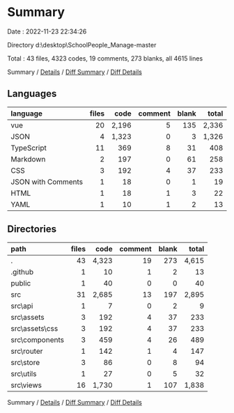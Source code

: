 # Summary

Date : 2022-11-23 22:34:26

Directory d:\\desktop\\SchoolPeople_Manage-master

Total : 43 files,  4323 codes, 19 comments, 273 blanks, all 4615 lines

Summary / [Details](details.md) / [Diff Summary](diff.md) / [Diff Details](diff-details.md)

## Languages
| language | files | code | comment | blank | total |
| :--- | ---: | ---: | ---: | ---: | ---: |
| vue | 20 | 2,196 | 5 | 135 | 2,336 |
| JSON | 4 | 1,323 | 0 | 3 | 1,326 |
| TypeScript | 11 | 369 | 8 | 31 | 408 |
| Markdown | 2 | 197 | 0 | 61 | 258 |
| CSS | 3 | 192 | 4 | 37 | 233 |
| JSON with Comments | 1 | 18 | 0 | 1 | 19 |
| HTML | 1 | 18 | 1 | 3 | 22 |
| YAML | 1 | 10 | 1 | 2 | 13 |

## Directories
| path | files | code | comment | blank | total |
| :--- | ---: | ---: | ---: | ---: | ---: |
| . | 43 | 4,323 | 19 | 273 | 4,615 |
| .github | 1 | 10 | 1 | 2 | 13 |
| public | 1 | 40 | 0 | 0 | 40 |
| src | 31 | 2,685 | 13 | 197 | 2,895 |
| src\\api | 1 | 7 | 0 | 2 | 9 |
| src\\assets | 3 | 192 | 4 | 37 | 233 |
| src\\assets\\css | 3 | 192 | 4 | 37 | 233 |
| src\\components | 3 | 459 | 4 | 26 | 489 |
| src\\router | 1 | 142 | 1 | 4 | 147 |
| src\\store | 3 | 86 | 0 | 8 | 94 |
| src\\utils | 1 | 27 | 0 | 5 | 32 |
| src\\views | 16 | 1,730 | 1 | 107 | 1,838 |

Summary / [Details](details.md) / [Diff Summary](diff.md) / [Diff Details](diff-details.md)